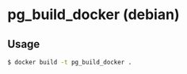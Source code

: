 pg\_build\_docker (debian)
==========================

Usage
-----

```bash
$ docker build -t pg_build_docker .
```
